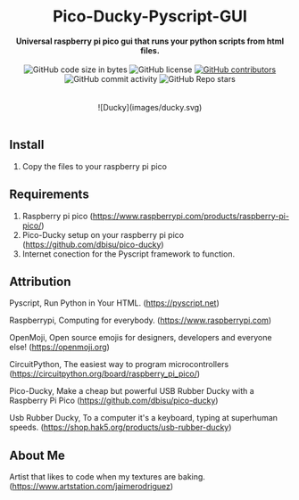<h1 align="center">Pico-Ducky-Pyscript-GUI</h1>

<div align="center">
  <strong>Universal raspberry pi pico gui that runs your python scripts from html files.</strong>
</div>

<br />

<div align="center">
  <img alt="GitHub code size in bytes" src="https://img.shields.io/github/languages/code-size/jaime-rodriguez-art/Pico-Ducky-Pyscript-GUI">
  <img alt="GitHub license" src="https://img.shields.io/github/license/jaime-rodriguez-art/Pico-Ducky-Pyscript-GUI">
  <a href="https://github.com/jaime-rodriguez-art/Pico-Ducky-Pyscript-GUI/graphs/contributors"><img alt="GitHub contributors" src="https://img.shields.io/github/contributors/jaime-rodriguez-art/Pico-Ducky-Pyscript-GUI"></a>
  <img alt="GitHub commit activity" src="https://img.shields.io/github/commit-activity/m/jaime-rodriguez-art/Pico-Ducky-Pyscript-GUI">
  <img alt="GitHub Repo stars" src="https://img.shields.io/github/stars/jaime-rodriguez-art/Pico-Ducky-Pyscript-GUI">
</div>

<br />

<br />

<div align="center">
![Ducky](images/ducky.svg)
</div>

<br />


## Install

1. Copy the files to your raspberry pi pico

## Requirements

1. Raspberry pi pico (https://www.raspberrypi.com/products/raspberry-pi-pico/)
2. Pico-Ducky setup on your raspberry pi pico (https://github.com/dbisu/pico-ducky)
3. Internet conection for the Pyscript framework to function.

## Attribution

Pyscript, Run Python in Your HTML. (https://pyscript.net)

Raspberrypi, Computing for everybody. (https://www.raspberrypi.com)

OpenMoji, Open source emojis for designers, developers and everyone else! (https://openmoji.org)

CircuitPython, The easiest way to program microcontrollers (https://circuitpython.org/board/raspberry_pi_pico/)

Pico-Ducky, Make a cheap but powerful USB Rubber Ducky with a Raspberry Pi Pico (https://github.com/dbisu/pico-ducky)

Usb Rubber Ducky, To a computer it's a keyboard, typing at superhuman speeds. (https://shop.hak5.org/products/usb-rubber-ducky)

## About Me

Artist that likes to code when my textures are baking. (https://www.artstation.com/jaimerodriguez)
